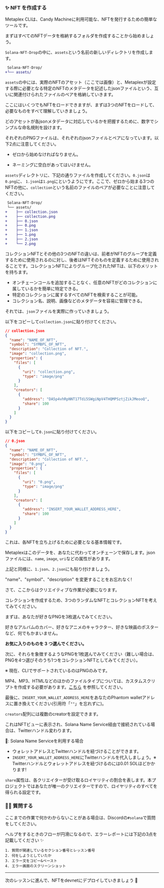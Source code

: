 ### ✨ NFT を作成する

Metaplex CLIは、Candy Machineに利用可能な、NFTを発行するための簡単なツールです。

まずはすべてのNFTデータを格納するフォルダを作成することから始めましょう。

`Solana-NFT-Drop`の中に、`assets`という名前の新しいディレクトリを作成します。

```diff
 Solana-NFT-Drop/
+└── assets/
```

`assets`の中には、実際のNFTのアセット（ここでは画像）と、Metaplexが設定する際に必要となる特定のNFTのメタデータを記述したjsonファイルという、互いに関連付けられたファイルのペアを格納していきます。

ここにはいくつでもNFTをロードできますが、まずは3つのNFTをロードして、必要なものをすべて理解していきましょう。

どのアセットが各jsonメタデータに対応しているかを把握するために、数字でシンプルな命名規則を設けます。

それぞれのPNGファイルは、それぞれのjsonファイルとペアになっています。以下2点に注意してください。

- ゼロから始めなければなりません。

- ネーミングに空白があってはいけません。

`assets`ディレクトリに、下記の通りファイルを作成してください。`0.json`は`0.png`に、 `1.json`は`1.png`にというようにです。ここで、ゼロから始まる3つのNFTの他に、`collection`という名前のファイルのペアが必要なことに注意してください。

```diff
 Solana-NFT-Drop/
 └── assets/
+    ├── collection.json
+    ├── collection.png
+    ├── 0.json
+    ├── 0.png
+    ├── 1.json
+    ├── 1.png
+    ├── 2.json
+    └── 2.png
```

コレクションNFTとその他の3つのNFTの違いは、前者がNFTのグループを定義するために使用されるのに対し、後者はNFTそのものを定義するために使用されることです。コレクションNFTによりグループ化されたNFTは、以下のメリットを持ちます。

- オンチェーンコールを追加することなく、任意のNFTがどのコレクションに属しているかを簡単に特定できる。
- 特定のコレクションに属するすべてのNFTを検索することが可能。
- コレクション名、説明、画像などのメタデータを容易に管理できる。

それでは、`json`ファイルを実際に作っていきましょう。

以下をコピーして`collection.json`に貼り付けてください。

```json
// collection.json
{
  "name": "NAME_OF_NFT",
  "symbol": "SYMBPL_OF_NFT",
  "description": "Collection of NFT.",
  "image": "collection.png",
  "properties": {
    "files": [
      {
        "uri": "collection.png",
        "type": "image/png"
      }
    ],
    "creators": [
      {
        "address": "DA5p4vhRpNNT17Tdi5SWgiNpV4THQMPSztjZikJMeooQ",
        "share": 100
      }
    ]
  }
}

```

以下をコピーして`0.json`に貼り付けてください。

```json
// 0.json
{
  "name": "NAME_OF_NFT",
  "symbol": "SYMBPL_OF_NFT",
  "description": "Collection of NFT.",
  "image": "0.png",
  "properties": {
    "files": [
      {
        "uri": "0.png",
        "type": "image/png"
      }
    ],
    "creators": [
      {
        "address": "INSERT_YOUR_WALLET_ADDRESS_HERE",
        "share": 100
      }
    ]
  }
}
```

これは、各NFTを立ち上げるために必要となる基本情報です。

Metaplexはこのデータを、あなたに代わってオンチェーンで保存します。jsonファイルには、`name`, `image`, `uri`などの属性があります。

上記と同様に、`1.json`、`2.json`にも貼り付けましょう。

"name"、"symbol"、"description" を変更することをお忘れなく!

さて、ここからはクリエイティブな作業が必要になります。

コレクションを作成するため、3つのランダムなNFTとコレクションNFTを考えてみてください。

まずは、あなたが好きなPNGを3枚選んでみてください。

好きなアルバムのカバー、好きなアニメのキャラクター、好きな映画のポスターなど、何でもかまいません。

**お気に入りのものを 3 つ選んでください。**

次に、それらを象徴するようなPNGを1枚選んでみてください（難しい場合は、PNGを4つ選びそのうち1つをコレクションNFTとしてみてください）。

※ 現在、CLIでサポートされているのはPNGのみです。

MP4、MP3、HTMLなどのほかのファイルタイプについては、カスタムスクリプトを作成する必要があります。[こちら](https://github.com/metaplex-foundation/metaplex/issues/511) を参照してください。

最後に、`INSERT_YOUR_WALLET_ADDRESS_HERE`をあなたのPhantom walletアドレスに置き換えてください(引用符「`""`」を忘れずに)。

`creators`配列には複数のcreatorを設定できます。

これはNFTビューに表示され、Solana Name Service経由で接続されている場合は、Twitterハンドル変わります。

🌟: Solana Name Serviceを利用する場合

- ウォレットアドレスとTwitterハンドルを紐づけることができます。
- `INSERT_YOUR_WALLET_ADDRESS_HERE`にTwitterハンドルを代入しましょう。※ Twitterハンドルとウォレットアドレスを紐づけるのには0.01 SOLほどかかります!

`share`属性は、各クリエイターが受け取るロイヤリティの割合を表します。本プロジェクトではあなたが唯一のクリエイターですので、ロイヤリティのすべてを得られる設定です。

### 🙋‍♂️ 質問する

ここまでの作業で何かわからないことがある場合は、Discordの`#solana`で質問をしてください。

ヘルプをするときのフローが円滑になるので、エラーレポートには下記の3点を記載してください ✨

```
1. 質問が関連しているセクション番号とレッスン番号
2. 何をしようとしていたか
3. エラー文をコピー&ペースト
4. エラー画面のスクリーンショット
```

---

次のレッスンに進んで、NFTをdevnetにデプロイしていきましょう 🎉

